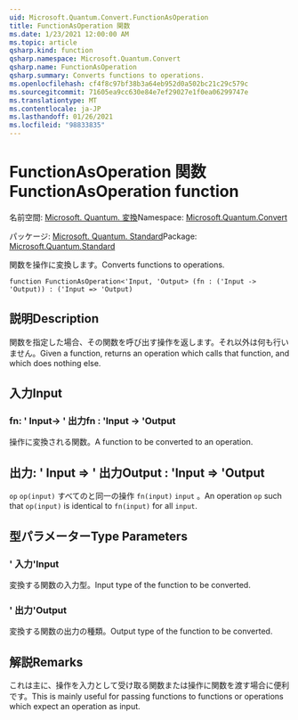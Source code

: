 ```yaml
---
uid: Microsoft.Quantum.Convert.FunctionAsOperation
title: FunctionAsOperation 関数
ms.date: 1/23/2021 12:00:00 AM
ms.topic: article
qsharp.kind: function
qsharp.namespace: Microsoft.Quantum.Convert
qsharp.name: FunctionAsOperation
qsharp.summary: Converts functions to operations.
ms.openlocfilehash: cf4f8c97bf38b3a64eb952d0a502bc21c29c579c
ms.sourcegitcommit: 71605ea9cc630e84e7ef29027e1f0ea06299747e
ms.translationtype: MT
ms.contentlocale: ja-JP
ms.lasthandoff: 01/26/2021
ms.locfileid: "98833835"
---
```

# <a name="functionasoperation-function"></a><span data-ttu-id="69547-102">FunctionAsOperation 関数</span><span class="sxs-lookup"><span data-stu-id="69547-102">FunctionAsOperation function</span></span>

<span data-ttu-id="69547-103">名前空間: [Microsoft. Quantum. 変換](xref:Microsoft.Quantum.Convert)</span><span class="sxs-lookup"><span data-stu-id="69547-103">Namespace: [Microsoft.Quantum.Convert](xref:Microsoft.Quantum.Convert)</span></span>

<span data-ttu-id="69547-104">パッケージ: [Microsoft. Quantum. Standard](https://nuget.org/packages/Microsoft.Quantum.Standard)</span><span class="sxs-lookup"><span data-stu-id="69547-104">Package: [Microsoft.Quantum.Standard](https://nuget.org/packages/Microsoft.Quantum.Standard)</span></span>


<span data-ttu-id="69547-105">関数を操作に変換します。</span><span class="sxs-lookup"><span data-stu-id="69547-105">Converts functions to operations.</span></span>

```qsharp
function FunctionAsOperation<'Input, 'Output> (fn : ('Input -> 'Output)) : ('Input => 'Output)
```


## <a name="description"></a><span data-ttu-id="69547-106">説明</span><span class="sxs-lookup"><span data-stu-id="69547-106">Description</span></span>

<span data-ttu-id="69547-107">関数を指定した場合、その関数を呼び出す操作を返します。それ以外は何も行いません。</span><span class="sxs-lookup"><span data-stu-id="69547-107">Given a function, returns an operation which calls that function, and which does nothing else.</span></span>

## <a name="input"></a><span data-ttu-id="69547-108">入力</span><span class="sxs-lookup"><span data-stu-id="69547-108">Input</span></span>

### <a name="fn--input---output"></a><span data-ttu-id="69547-109">fn: ' Input-> ' 出力</span><span class="sxs-lookup"><span data-stu-id="69547-109">fn : 'Input -> 'Output</span></span>

<span data-ttu-id="69547-110">操作に変換される関数。</span><span class="sxs-lookup"><span data-stu-id="69547-110">A function to be converted to an operation.</span></span>



## <a name="output--input--output"></a><span data-ttu-id="69547-111">出力: ' Input => ' 出力</span><span class="sxs-lookup"><span data-stu-id="69547-111">Output : 'Input => 'Output</span></span> 

<span data-ttu-id="69547-112">`op` `op(input)` すべてのと同一の操作 `fn(input)` `input` 。</span><span class="sxs-lookup"><span data-stu-id="69547-112">An operation `op` such that `op(input)` is identical to `fn(input)` for all `input`.</span></span>

## <a name="type-parameters"></a><span data-ttu-id="69547-113">型パラメーター</span><span class="sxs-lookup"><span data-stu-id="69547-113">Type Parameters</span></span>

### <a name="input"></a><span data-ttu-id="69547-114">' 入力</span><span class="sxs-lookup"><span data-stu-id="69547-114">'Input</span></span>

<span data-ttu-id="69547-115">変換する関数の入力型。</span><span class="sxs-lookup"><span data-stu-id="69547-115">Input type of the function to be converted.</span></span>
### <a name="output"></a><span data-ttu-id="69547-116">' 出力</span><span class="sxs-lookup"><span data-stu-id="69547-116">'Output</span></span>

<span data-ttu-id="69547-117">変換する関数の出力の種類。</span><span class="sxs-lookup"><span data-stu-id="69547-117">Output type of the function to be converted.</span></span>

## <a name="remarks"></a><span data-ttu-id="69547-118">解説</span><span class="sxs-lookup"><span data-stu-id="69547-118">Remarks</span></span>

<span data-ttu-id="69547-119">これは主に、操作を入力として受け取る関数または操作に関数を渡す場合に便利です。</span><span class="sxs-lookup"><span data-stu-id="69547-119">This is mainly useful for passing functions to functions or operations which expect an operation as input.</span></span>